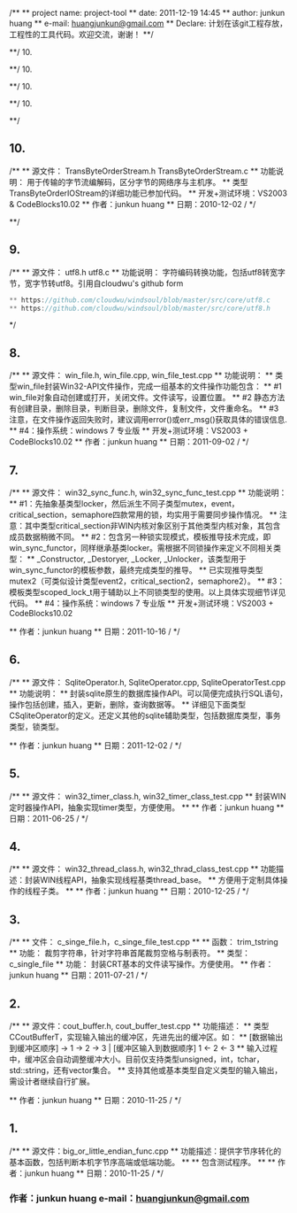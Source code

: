 ﻿/**
** project name:  project-tool
** date:          2011-12-19 14:45
** author:        junkun huang
** e-mail:        huangjunkun@gmail.com
** Declare: 
  计划在该git工程存放，工程性的工具代码。欢迎交流，谢谢！
**/

**/
10.


**/
10.


**/
10.


**/
10.

**/
## 10.
/**
** 源文件： TransByteOrderStream.h TransByteOrderStream.c
** 功能说明： 用于传输的字节流编解码，区分字节的网络序与主机序。
** 类型TransByteOrderIOStream的详细功能已参加代码。
** 开发+测试环境：VS2003 & CodeBlocks10.02
** 作者：junkun huang
** 日期：2010-12-02 /
*/

**/
## 9.
/**
** 源文件： utf8.h utf8.c
** 功能说明： 字符编码转换功能，包括utf8转宽字节，宽字节转utf8。引用自cloudwu's github form
```C
** https://github.com/cloudwu/windsoul/blob/master/src/core/utf8.c
** https://github.com/cloudwu/windsoul/blob/master/src/core/utf8.h
```
*/

## 8.
/**
** 源文件： win_file.h, win_file.cpp, win_file_test.cpp
** 功能说明：
** 类型win_file封装Win32-API文件操作，完成一组基本的文件操作功能包含：
** #1 win_file对象自动创建或打开，关闭文件。文件读写，设置位置。
** #2 静态方法有创建目录，删除目录，判断目录，删除文件，复制文件，文件重命名。
** #3 注意，在文件操作返回失败时，建议调用error()或err_msg()获取具体的错误信息.
** #4：操作系统：windows 7 专业版
** 开发+测试环境：VS2003 + CodeBlocks10.02
** 作者：junkun huang
** 日期：2011-09-02 /
*/

## 7. 
/**
** 源文件： win32_sync_func.h, win32_sync_func_test.cpp
** 功能说明：
** #1：先抽象基类型locker，然后派生不同子类型mutex，event，critical_section，semaphore四款常用的锁，均实用于需要同步操作情况。
** 注意：其中类型critical_section非WIN内核对象区别于其他类型内核对象，其包含成员数据稍微不同。
** #2：包含另一种锁实现模式，模板推导技术完成，即win_sync_functor，同样继承基类locker。需根据不同锁操作来定义不同相关类型：
** _Constructor, _Destoryer, _Locker, _Unlocker，该类型用于win_sync_functor的模板参数，最终完成类型的推导。
** 已实现推导类型mutex2（可类似设计类型event2，critical_section2，semaphore2）。
** #3：模板类型scoped_lock_t用于辅助以上不同锁类型的使用。以上具体实现细节详见代码。
** #4：操作系统：windows 7 专业版
** 	开发+测试环境：VS2003 + CodeBlocks10.02

** 作者：junkun huang
** 日期：2011-10-16 /
*/

## 6. 
/**
** 源文件： SqliteOperator.h, SqliteOperator.cpp, SqliteOperatorTest.cpp
** 功能说明：
** 封装sqlite原生的数据库操作API。可以简便完成执行SQL语句，操作包括创建，插入，更新，删除，查询数据等。
** 详细见下面类型CSqliteOperator的定义。还定义其他的sqlite辅助类型，包括数据库类型，事务类型，锁类型。

** 作者：junkun huang
** 日期：2011-12-02 /
*/


## 5.

/**
** 源文件： win32_timer_class.h, win32_timer_class_test.cpp
** 封装WIN定时器操作API，抽象实现timer类型，方便使用。
**
** 作者：junkun huang
** 日期：2011-06-25 /
*/

## 4.

/**
** 源文件： win32_thread_class.h, win32_thrad_class_test.cpp
** 功能描述：封装WIN线程API，抽象实现线程基类thread_base。
** 方便用于定制具体操作的线程子类。
**
** 作者：junkun huang
** 日期：2010-12-25 /
*/

## 3.

/**
** 文件： c_singe_file.h，c_singe_file_test.cpp
**
** 函数： trim_tstring
** 功能： 裁剪字符串，针对字符串首尾裁剪空格与制表符。
** 类型： c_single_file
** 功能： 封装CRT基本的文件读写操作。方便使用。
** 作者：junkun huang
** 日期：2011-07-21 /
*/

## 2.
/**
** 源文件：cout_buffer.h, cout_buffer_test.cpp
** 功能描述：
** 类型CCoutBufferT，实现输入输出的缓冲区，先进先出的缓冲区。如：
** [数据输出到缓冲区顺序] -> 1 -> 2 -> 3 | [缓冲区输入到数据顺序] 1 <- 2 <- 3
** 输入过程中，缓冲区会自动调整缓冲大小。目前仅支持类型unsigned，int，tchar，std::string，还有vector集合。
** 支持其他或基本类型自定义类型的输入输出，需设计者继续自行扩展。

** 作者：junkun huang
** 日期：2010-11-25 /
*/

## 1. 
/**
** 源文件：big_or_little_endian_func.cpp
** 功能描述：提供字节序转化的基本函数，包括判断本机字节序高端或低端功能。
** ** 包含测试程序。
** 
** 作者：junkun huang
** 日期：2010-11-25 /
*/

### 作者：junkun huang  e-mail：huangjunkun@gmail.com
